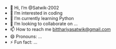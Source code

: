 - 👋 Hi, I’m @Satwik-2002
- 👀 I’m interested in coding
- 🌱 I’m currently learning Python
- 💞️ I’m looking to collaborate on ...
- 📫 How to reach me bitthariyasatwik@gmail.com
- 😄 Pronouns: ...
- ⚡ Fun fact: ...

<!---
Satwik-2002/Satwik-2002 is a ✨ special ✨ repository because its `README.md` (this file) appears on your GitHub profile.
You can click the Preview link to take a look at your changes.
--->
